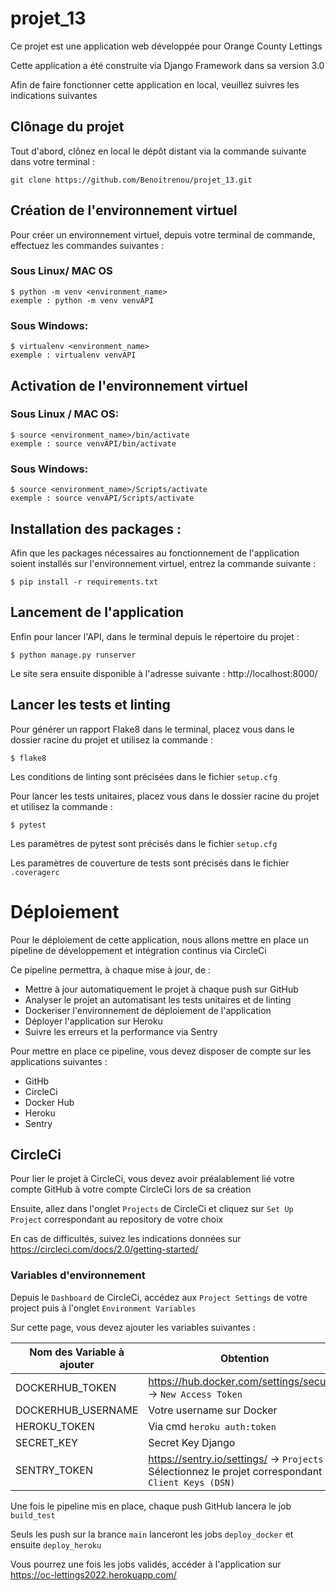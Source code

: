 # projet_13

Ce projet est une application web développée pour Orange County Lettings

Cette application a été construite via Django Framework dans sa version 3.0

Afin de faire fonctionner cette application en local, veuillez suivres les indications suivantes

## Clônage du projet

Tout d'abord, clônez en local le dépôt distant via la commande suivante dans votre terminal :

    git clone https://github.com/Benoitrenou/projet_13.git

## Création de l'environnement virtuel

Pour créer un environnement virtuel, depuis votre terminal de commande, effectuez les commandes suivantes :

### Sous Linux/ MAC OS

    $ python -m venv <environment_name>
    exemple : python -m venv venvAPI
    
### Sous Windows:
    
    $ virtualenv <environment_name>
    exemple : virtualenv venvAPI 
    
## Activation de l'environnement virtuel 

### Sous Linux / MAC OS:

    $ source <environment_name>/bin/activate
    exemple : source venvAPI/bin/activate
   
### Sous Windows:

    $ source <environment_name>/Scripts/activate
    exemple : source venvAPI/Scripts/activate
    
## Installation des packages : 

Afin que les packages nécessaires au fonctionnement de l'application soient installés sur l'environnement virtuel, entrez la commande suivante :

    $ pip install -r requirements.txt

## Lancement de l'application

Enfin pour lancer l'API, dans le terminal depuis le répertoire du projet :

    $ python manage.py runserver
    
Le site sera ensuite disponible à l'adresse suivante : http://localhost:8000/

## Lancer les tests et linting

Pour générer un rapport Flake8 dans le terminal, placez vous dans le dossier racine du projet et utilisez la commande :

    $ flake8

Les conditions de linting sont précisées dans le fichier `setup.cfg`

Pour lancer les tests unitaires, placez vous dans le dossier racine du projet et utilisez la commande :

    $ pytest

Les paramètres de pytest sont précisés dans le fichier `setup.cfg`

Les paramètres de couverture de tests sont précisés dans le fichier `.coveragerc`

# Déploiement

Pour le déploiement de cette application, nous allons mettre en place un pipeline de développement et intégration continus via CircleCi

Ce pipeline permettra, à chaque mise à jour, de :
- Mettre à jour automatiquement le projet à chaque push sur GitHub
- Analyser le projet an automatisant les tests unitaires et de linting
- Dockeriser l'environnement de déploiement de l'application
- Déployer l'application sur Heroku
- Suivre les erreurs et la performance via Sentry

Pour mettre en place ce pipeline, vous devez disposer de compte sur les applications suivantes :
- GitHb
- CircleCi
- Docker Hub
- Heroku
- Sentry

## CircleCi

Pour lier le projet à CircleCi, vous devez avoir préalablement lié votre compte GitHub à votre compte CircleCi lors de sa création

Ensuite, allez dans l'onglet `Projects` de CircleCi et cliquez sur `Set Up Project` correspondant au repository de votre choix

En cas de difficultés, suivez les indications données sur https://circleci.com/docs/2.0/getting-started/

### Variables d'environnement

Depuis le `Dashboard` de CircleCi, accédez aux `Project Settings` de votre project puis à l'onglet `Environment Variables`

Sur cette page, vous devez ajouter les variables suivantes :

|   Nom des Variable à ajouter  |   Obtention   |
|---    |---    |
|   DOCKERHUB_TOKEN   |   https://hub.docker.com/settings/security -> `New Access Token`   |
|   DOCKERHUB_USERNAME   |   Votre username sur Docker  |
|   HEROKU_TOKEN   |   Via cmd `heroku auth:token`   |
|   SECRET_KEY   |   Secret Key Django   |
|   SENTRY_TOKEN   |   https://sentry.io/settings/ -> `Projects` -> Sélectionnez le projet correspondant -> `Client Keys (DSN)`   |

Une fois le pipeline mis en place, chaque push GitHub lancera le job `build_test`

Seuls les push sur la brance `main` lanceront les jobs `deploy_docker` et ensuite `deploy_heroku`

Vous pourrez une fois les jobs validés, accéder à l'application sur https://oc-lettings2022.herokuapp.com/


